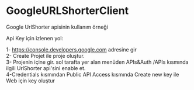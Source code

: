 # GoogleURLShorterClient
Google UrlShorter apisinin kullanım örneği

Api Key için izlenen yol:

1- https://console.developers.google.com adresine gir <br>
2- Create Projet ile proje oluştur. <br>
3- Projenin içine gir. sol tarafta yer alan menüden APIs&Auth /APIs kısmında ilgili UrlShorter api'sini enable et. <br>
4-Credentials kısmından Public API Access kısmında Create new key ile Web için key oluştur <br>
